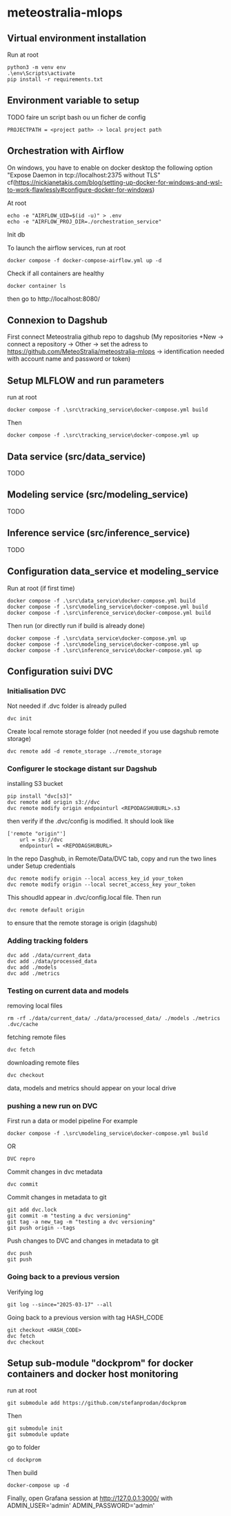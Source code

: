 # meteostralia-mlops

## Virtual environment installation 
Run at root 

```
python3 -m venv env     
.\env\Scripts\activate
pip install -r requirements.txt
```

## Environment variable to setup
TODO faire un script bash ou un ficher de config

```
PROJECTPATH = <project path> -> local project path 
```

## Orchestration with Airflow

On windows, you have to enable on docker desktop the following option "Expose Daemon in tcp://localhost:2375 without TLS" cf(https://nickjanetakis.com/blog/setting-up-docker-for-windows-and-wsl-to-work-flawlessly#configure-docker-for-windows)

At root
```
echo -e "AIRFLOW_UID=$(id -u)" > .env
echo -e "AIRFLOW_PROJ_DIR=./orchestration_service"

```

Init db

To launch the airflow services, run at root
```
docker compose -f docker-compose-airflow.yml up -d
```

Check if all containers are healthy
```
docker container ls
```

then go to http://localhost:8080/



## Connexion to Dagshub

First connect Meteostralia github repo to dagshub (My repositories +New -> connect a repository -> Other -> set the adress to https://github.com/MeteoStralia/meteostralia-mlops -> identification needed with account name and password or token)

## Setup MLFLOW and run parameters
run at root
```
docker compose -f .\src\tracking_service\docker-compose.yml build
```
Then
```
docker compose -f .\src\tracking_service\docker-compose.yml up
```
## Data service (src/data_service)

TODO

## Modeling service (src/modeling_service)

TODO

## Inference service (src/inference_service)

TODO

## Configuration data_service et modeling_service
Run at root (if first time)
```
docker compose -f .\src\data_service\docker-compose.yml build 
docker compose -f .\src\modeling_service\docker-compose.yml build 
docker compose -f .\src\inference_service\docker-compose.yml build 
```
Then run (or directly run if build is already done)

```
docker compose -f .\src\data_service\docker-compose.yml up 
docker compose -f .\src\modeling_service\docker-compose.yml up
docker compose -f .\src\inference_service\docker-compose.yml up
```

## Configuration suivi DVC

### Initialisation DVC
Not needed if .dvc folder is already pulled
```
dvc init
```

Create local remote storage folder (not needed if you use dagshub remote storage)
```
dvc remote add -d remote_storage ../remote_storage
```

### Configurer le stockage distant sur Dagshub
installing S3 bucket
```
pip install "dvc[s3]"
dvc remote add origin s3://dvc
dvc remote modify origin endpointurl <REPODAGSHUBURL>.s3
```
then verify if the .dvc/config is modified. It should look like

```
['remote "origin"']
    url = s3://dvc
    endpointurl = <REPODAGSHUBURL>
```

In the repo Dasghub, in Remote/Data/DVC tab, copy and run the two lines under Setup credentials

```
dvc remote modify origin --local access_key_id your_token
dvc remote modify origin --local secret_access_key your_token
```

This shoudld appear in .dvc/config.local file.
Then run 

```
dvc remote default origin
```

to ensure that the remote storage is origin (dagshub)

### Adding tracking folders

```
dvc add ./data/current_data
dvc add ./data/processed_data
dvc add ./models 
dvc add ./metrics
```

### Testing on current data and models

removing local files
```
rm -rf ./data/current_data/ ./data/processed_data/ ./models ./metrics .dvc/cache
```

fetching remote files
```
dvc fetch 
```

downloading remote files
```
dvc checkout
```

data, models and metrics should appear on your local drive

### pushing a new run on DVC
First run a data or model pipeline
For example
```
docker compose -f .\src\modeling_service\docker-compose.yml build 
```
OR
```
DVC repro
```

Commit changes in dvc metadata 
```
dvc commit
```

Commit changes in metadata to git
```
git add dvc.lock
git commit -m "testing a dvc versioning"
git tag -a new_tag -m "testing a dvc versioning"
git push origin --tags
```

Push changes to DVC and changes in metadata to git
```
dvc push
git push
```

### Going back to a previous version
Verifying log 
```
git log --since="2025-03-17" --all
```

Going back to a previous version with tag HASH_CODE 
```
git checkout <HASH_CODE>
dvc fetch
dvc checkout
```

## Setup sub-module "dockprom" for docker containers and docker host monitoring
run at root
```
git submodule add https://github.com/stefanprodan/dockprom
```
Then
```
git submodule init
git submodule update
```
go to folder
```
cd dockprom
```
Then build
```
docker-compose up -d
```
Finally, open Grafana session at http://127.0.0.1:3000/ with ADMIN_USER='admin' ADMIN_PASSWORD='admin'